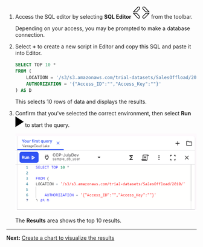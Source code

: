 1.  Access the SQL editor by selecting **SQL Editor** ![Editor icon](Images/cpt1696529045907.svg) from the toolbar.

    Depending on your access, you may be prompted to make a database connection.


1.  Select **+** to create a new script in Editor and copy this SQL and paste it into Editor.

    ```sql
    SELECT TOP 10 * 
    FROM ( 
        LOCATION = '/s3/s3.amazonaws.com/trial-datasets/SalesOffload/2010/' 
        AUTHORIZATION = '{"Access_ID":"","Access_Key":""}' 
    ) AS D 
    ```

    This selects 10 rows of data and displays the results.


1.  Confirm that you've selected the correct environment, then select **Run ![editor run](Images/sab1591895330300.svg)** to start the query.

    ![""](Images/tfo1721093532604.png)

    The **Results** area shows the top 10 results.


---

**Next:** [Create a chart to visualize the results](ydj1721092986132.md)

